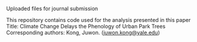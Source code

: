 Uploaded files for journal submission

This repository contains code used for the analysis presented in this paper
Title: Climate Change Delays the Phenology of Urban Park Trees
Corresponding authors: Kong, Juwon. (juwon.kong@yale.edu) 
